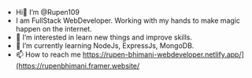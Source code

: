 -  Hi👋 I’m @Rupen109
-  I am FullStack WebDeveloper.  Working with my hands to make magic happen on the internet.
- 👀 I’m interested in learn new things and improve skills.
- 🌱 I’m currently learning NodeJs, ExpressJs, MongoDB.
- 📫 How to reach me https://rupen-bhimani-webdeveloper.netlify.app/](https://rupenbhimani.framer.website/

<!---
Rupen109/Rupen109 is a ✨ special ✨ repository because its `README.md` (this file) appears on your GitHub profile.
You can click the Preview link to take a look at your changes.
--->
